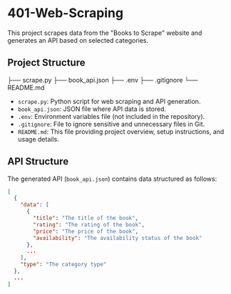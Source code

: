 # 401-Web-Scraping

This project scrapes data from the "Books to Scrape" website and generates an API based on selected categories.

## Project Structure

├── scrape.py
├── book_api.json
├── .env
├── .gitignore
└── README.md


- `scrape.py`: Python script for web scraping and API generation.
- `book_api.json`: JSON file where API data is stored.
- `.env`: Environment variables file (not included in the repository).
- `.gitignore`: File to ignore sensitive and unnecessary files in Git.
- `README.md`: This file providing project overview, setup instructions, and usage details.

## API Structure

The generated API (`book_api.json`) contains data structured as follows:

```json
[
  {
    "data": [
      {
        "title": "The title of the book",
        "rating": "The rating of the book",
        "price": "The price of the book",
        "availability": "The availability status of the book"
      },
      ...
    ],
    "type": "The category type"
  },
  ...
]
